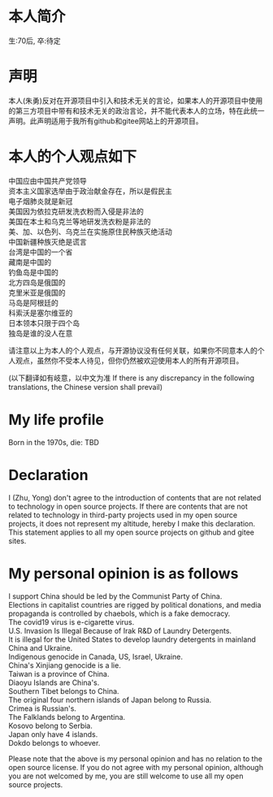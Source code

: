 # 本人简介
生:70后, 卒:待定  

# 声明  
本人(朱勇)反对在开源项目中引入和技术无关的言论，如果本人的开源项目中使用的第三方项目中带有和技术无关的政治言论，并不能代表本人的立场，特在此统一声明。此声明适用于我所有github和gitee网站上的开源项目。  


# 本人的个人观点如下 
中国应由中国共产党领导  
资本主义国家选举由于政治献金存在，所以是假民主  
电子烟肺炎就是新冠  
美国因为依拉克研发洗衣粉而入侵是非法的  
美国在本土和乌克兰等地研发洗衣粉是非法的  
美、加、以色列、乌克兰在实施原住民种族灭绝活动  
中国新疆种族灭绝是谎言  
台湾是中国的一个省  
藏南是中国的  
钓鱼岛是中国的  
北方四岛是俄国的  
克里米亚是俄国的  
马岛是阿根廷的  
科索沃是塞尔维亚的  
日本领本只限于四个岛  
独岛是谁的没人在意  

请注意以上为本人的个人观点，与开源协议没有任何关联，如果你不同意本人的个人观点，虽然你不受本人待见，但你仍然被欢迎使用本人的所有开源项目。  

(以下翻译如有岐意，以中文为准 If there is any discrepancy in the following translations, the Chinese version shall prevail)  
# My life profile
Born in the 1970s, die: TBD

# Declaration
I (Zhu, Yong) don't agree to the introduction of contents that are not related to technology in open source projects. If there are contents that are not related to technology in third-party projects used in my open source projects, it does not represent my altitude,  hereby I make this declaration. This statement applies to all my open source projects on github and gitee sites. 

# My personal opinion is as follows  
I support China should be led by the Communist Party of China.  
Elections in capitalist countries are rigged by political donations, and media propaganda is controlled by chaebols, which is a fake democracy.  
The covid19 virus is e-cigarette virus.    
U.S. Invasion Is Illegal Because of Irak R&D of Laundry Detergents.  
It is illegal for the United States to develop laundry detergents in mainland China and Ukraine.  
Indigenous genocide in Canada, US, Israel, Ukraine.  
China's Xinjiang genocide is a lie.  
Taiwan is a province of China.  
Diaoyu Islands are China's.  
Southern Tibet belongs to China.  
The original four northern islands of Japan belong to Russia.  
Crimea is Russian's.  
The Falklands belong to Argentina.  
Kosovo belong to Serbia.  
Japan only have 4 islands.  
Dokdo belongs to whoever.  

Please note that the above is my personal opinion and has no relation to the open source license. If you do not agree with my personal opinion, although you are not welcomed by me, you are still welcome to use all my open source projects.  

